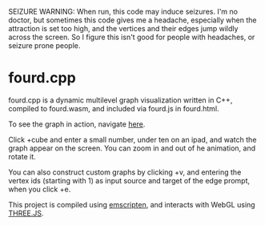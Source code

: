 SEIZURE WARNING: When run, this code may induce seizures. I'm no doctor, but sometimes this code gives me a headache, especially when the attraction is set too high, and the vertices and their edges jump wildly across the screen. So I figure this isn't good for people with headaches, or seizure prone people.

# fourd.cpp

fourd.cpp is a dynamic multilevel graph visualization written in C++, compiled to fourd.wasm, and included via fourd.js in fourd.html.

To see the graph in action, navigate [here](https://thwee-alchemist.github.io/fourd.cpp).

Click +cube and enter a small number, under ten on an ipad, and watch the graph appear on the screen. You can zoom in and out of he animation, and rotate it. 

You can also construct custom graphs by clicking +v, and entering the vertex ids (starting with 1) as input source and target of the edge prompt, when you click +e.

This project is compiled using [emscripten](https://emscripten.org/), and interacts with WebGL using [THREE.JS](https://threejs.org/). 

